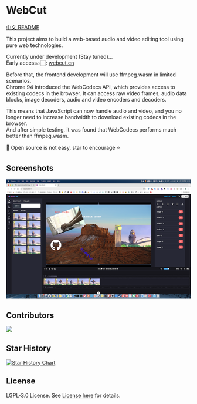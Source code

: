 # WebCut

[中文 README](README-zh.md)

This project aims to build a web-based audio and video editing tool using pure web technologies.

Currently under development (Stay tuned)...  
Early access👉🏻: [webcut.cn](https://webcut.cn)

Before that, the frontend development will use ffmpeg.wasm in limited scenarios.  
Chrome 94 introduced the WebCodecs API, which provides access to existing codecs in the browser. It can access raw video frames, audio data blocks, image decoders, audio and video encoders and decoders.

This means that JavaScript can now handle audio and video, and you no longer need to increase bandwidth to download existing codecs in the browser.  
And after simple testing, it was found that WebCodecs performs much better than ffmpeg.wasm.

🌸 Open source is not easy, star to encourage ⭐️

## Screenshots

![](https://raw.githubusercontent.com/wangrongding/image-house/master/%E6%9C%AA%E5%91%BD%E5%90%8D%2010.png)

## Contributors

<a href="https://github.com/wangrongding/webcut/graphs/contributors">
  <img src="https://contrib.rocks/image?repo=wangrongding/webcut&max=400&columns=20"/>
</a>

## Star History

<a href="https://star-history.com/#wangrongding/webcut">
	<picture>
	  <source
	    media="(prefers-color-scheme: dark)"
	    srcset="https://api.star-history.com/svg?repos=wangrongding/webcut&type=Date&theme=dark"
	  />
	  <source
	    media="(prefers-color-scheme: light)"
	    srcset="https://api.star-history.com/svg?repos=wangrongding/webcut&type=Date"
	  />
	  <img src="https://api.star-history.com/svg?repos=wangrongding/webcut&type=Date" alt="Star History Chart" />
	</picture>
</a>

## License

LGPL-3.0 License. See [License here](./LICENSE) for details.
